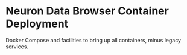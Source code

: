 # Neuron Data Browser Container Deployment
Docker Compose and facilities to bring up all containers, minus legacy services.
